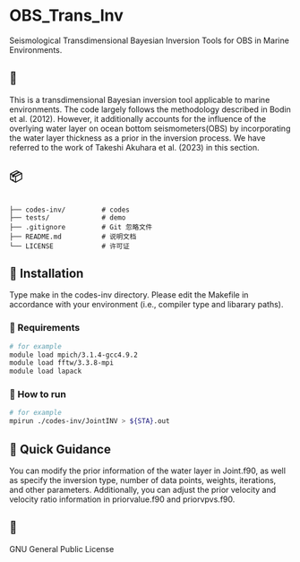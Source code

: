 # OBS_Trans_Inv
Seismological Transdimensional Bayesian Inversion Tools for OBS in Marine Environments.

## 📌 

This is a transdimensional Bayesian inversion tool applicable to marine environments. 
The code largely follows the methodology described in Bodin et al. (2012). However, it additionally accounts for the influence of the overlying water layer on ocean bottom seismometers(OBS) by incorporating the water layer thickness as a prior in the inversion process. We have referred to the work of Takeshi Akuhara et al. (2023) in this section.

## 📦 

```

├── codes-inv/         # codes
├── tests/             # demo
├── .gitignore         # Git 忽略文件
├── README.md          # 说明文档
└── LICENSE            # 许可证
```

## 🚀 Installation 
Type make in the codes-inv directory. Please edit the Makefile in accordance with your environment (i.e., compiler type and libarary paths).

### 🔧 Requirements

```sh
# for example
module load mpich/3.1.4-gcc4.9.2  
module load fftw/3.3.8-mpi
module load lapack
```

### 🏃 How to run

```sh
# for example
mpirun ./codes-inv/JointINV > ${STA}.out
```

## 📜 Quick Guidance

You can modify the prior information of the water layer in Joint.f90, as well as specify the inversion type, number of data points, weights, iterations, and other parameters. 
Additionally, you can adjust the prior velocity and velocity ratio information in priorvalue.f90 and priorvpvs.f90.

## 📄 

GNU General Public License 


